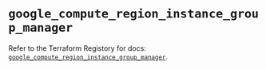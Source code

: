 # `google_compute_region_instance_group_manager`

Refer to the Terraform Registory for docs: [`google_compute_region_instance_group_manager`](https://registry.terraform.io/providers/hashicorp/google/4.76.0/docs/resources/compute_region_instance_group_manager).
